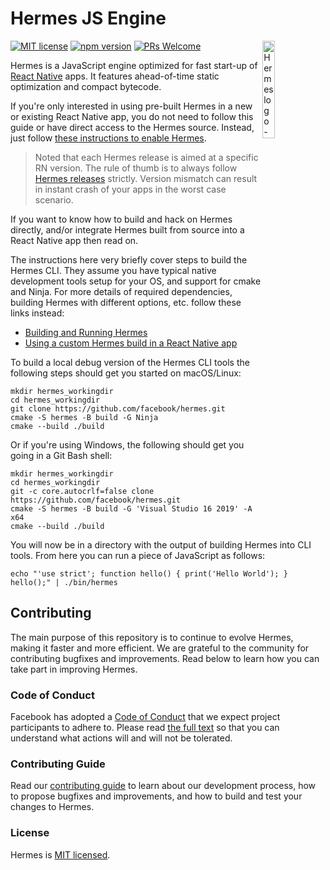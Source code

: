 # Hermes JS Engine
[![MIT license](https://img.shields.io/badge/license-MIT-blue.svg)](https://github.com/facebook/hermes/blob/HEAD/LICENSE)
[![npm version](https://img.shields.io/npm/v/hermes-engine.svg?style=flat)](https://www.npmjs.com/package/hermes-engine)
[![PRs Welcome](https://img.shields.io/badge/PRs-welcome-brightgreen.svg)](https://github.com/facebook/hermes/blob/HEAD/CONTRIBUTING.md)
<img src="./doc/img/logo.svg" alt="Hermes logo - large H with wings" align="right" width="20%"/>

Hermes is a JavaScript engine optimized for fast start-up of [React Native](https://reactnative.dev/) apps. It features ahead-of-time static optimization and compact bytecode.

If you're only interested in using pre-built Hermes in a new or existing React Native app, you do not need to follow this guide or have direct access to the Hermes source. Instead, just follow [these instructions to enable Hermes](https://reactnative.dev/docs/hermes).

> Noted that each Hermes release is aimed at a specific RN version. The rule of thumb is to always follow [Hermes releases](https://github.com/facebook/hermes/releases) strictly. Version mismatch can result in instant crash of your apps in the worst case scenario.

If you want to know how to build and hack on Hermes directly, and/or integrate Hermes built from source into a React Native app then read on.

The instructions here very briefly cover steps to build the Hermes CLI. They assume you have typical native development tools setup for your OS, and support for cmake and Ninja. For more details of required dependencies, building Hermes with different options, etc. follow these links instead:

* [Building and Running Hermes](doc/BuildingAndRunning.md)
* [Using a custom Hermes build in a React Native app](doc/ReactNativeIntegration.md#using-a-custom-hermes-build-in-a-react-native-app)

To build a local debug version of the Hermes CLI tools the following steps should get you started on macOS/Linux:

```shell
mkdir hermes_workingdir
cd hermes_workingdir
git clone https://github.com/facebook/hermes.git
cmake -S hermes -B build -G Ninja
cmake --build ./build
```

Or if you're using Windows, the following should get you going in a Git Bash shell:

```shell
mkdir hermes_workingdir
cd hermes_workingdir
git -c core.autocrlf=false clone https://github.com/facebook/hermes.git
cmake -S hermes -B build -G 'Visual Studio 16 2019' -A x64
cmake --build ./build
```

You will now be in a directory with the output of building Hermes into CLI tools. From here you can run a piece of JavaScript as follows:

```shell
echo "'use strict'; function hello() { print('Hello World'); } hello();" | ./bin/hermes
```

## Contributing

The main purpose of this repository is to continue to evolve Hermes, making it faster and more efficient. We are grateful to the community for contributing bugfixes and improvements. Read below to learn how you can take part in improving Hermes.

### Code of Conduct

Facebook has adopted a [Code of Conduct](./CODE_OF_CONDUCT.md) that we expect project participants to adhere to. Please read [the full text](https://code.fb.com/codeofconduct) so that you can understand what actions will and will not be tolerated.

### Contributing Guide

Read our [contributing guide](CONTRIBUTING.md) to learn about our development process, how to propose bugfixes and improvements, and how to build and test your changes to Hermes.

### License

Hermes is [MIT licensed](./LICENSE).
